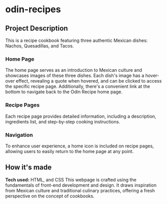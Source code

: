# odin-recipes
## Project Description
This is a recipe cookbook featuring three authentic Mexican dishes: Nachos, Quesadillas, and Tacos.

### Home Page
The home page serves as an introduction to Mexican culture and showcases images of these three dishes. Each dish's image has a hover-over effect, revealing a quote when hovered, and can be clicked to access the specific recipe page. Additionally, there's a convenient link at the bottom to navigate back to the Odin Recipe home page.

### Recipe Pages
Each recipe page provides detailed information, including a description, ingredients list, and step-by-step cooking instructions.

### Navigation
To enhance user experience, a home icon is included on recipe pages, allowing users to easily return to the home page at any point.

## How it's made
**Tech used:** HTML, and CSS
This webpage is crafted using the fundamentals of front-end development and design. It draws inspiration from Mexican culture 
and traditional culinary practices, offering a fresh perspective on the concept of cookbooks.

